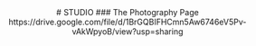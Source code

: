 <center>
# STUDIO 
### The Photography Page
https://drive.google.com/file/d/1BrGQBIFHCmn5Aw6746eV5Pv-vAkWpyoB/view?usp=sharing
  </center>
